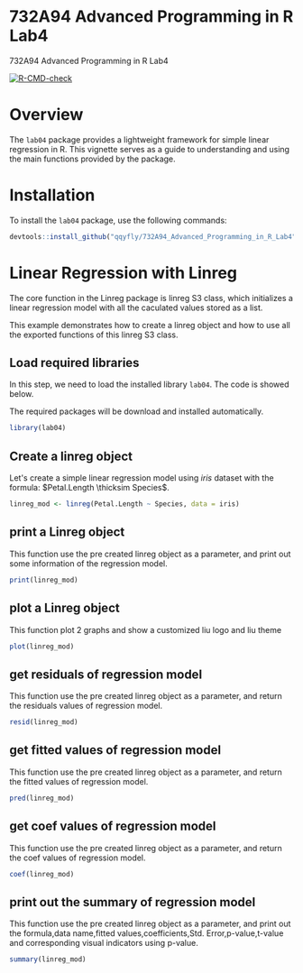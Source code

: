 # 732A94 Advanced Programming in R Lab4
732A94 Advanced Programming in R Lab4

<!-- badges: start -->
  [![R-CMD-check](https://github.com/qqyfly/732A94_Advanced_Programming_in_R_Lab4/actions/workflows/R-CMD-check.yaml/badge.svg)](https://github.com/qqyfly/732A94_Advanced_Programming_in_R_Lab4/actions/workflows/R-CMD-check.yaml)
  <!-- badges: end -->
  
  # Overview

The `lab04` package provides a lightweight framework for simple linear regression in R. This vignette serves as a guide to understanding and using the main functions provided by the package.

# Installation

To install the `lab04` package, use the following commands:

```r
devtools::install_github("qqyfly/732A94_Advanced_Programming_in_R_Lab4", build_vignettes = TRUE)
```

# Linear Regression with Linreg

The core function in the Linreg package is linreg S3 class, which initializes a linear regression model with all the caculated values stored as a list. 

This example demonstrates how to create a linreg object and how to use all the exported functions of this linreg S3 class.

## Load required libraries

In this step, we need to load the installed library `lab04`.
The code is showed below.

The required packages will be download and installed automatically.

```r
library(lab04)
```

## Create a linreg object
Let's create a simple linear regression model using $iris$ dataset with the formula: $Petal.Length \thicksim Species$.

```r
linreg_mod <- linreg(Petal.Length ~ Species, data = iris)
```

## print a Linreg object
This function use the pre created linreg object as a parameter, and print out some information of the regression model.

```r
print(linreg_mod)
```

## plot a Linreg object
This function plot 2 graphs and show a customized liu logo and liu theme

```r
plot(linreg_mod)
```

## get residuals of regression model
This function use the pre created linreg object as a parameter, and return the residuals values of regression model.

```r
resid(linreg_mod)
```

## get fitted values of regression model
This function use the pre created linreg object as a parameter, and return the fitted values of regression model.

```r
pred(linreg_mod)
```

## get coef values of regression model
This function use the pre created linreg object as a parameter, and return the coef values of regression model.

```r
coef(linreg_mod)
```

## print out the summary of regression model
This function use the pre created linreg object as a parameter, and print out the formula,data name,fitted values,coefficients,Std. Error,p-value,t-value and corresponding visual indicators using p-value.

```r
summary(linreg_mod)
```